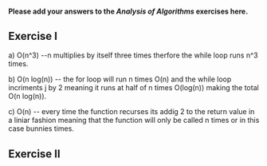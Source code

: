 #### Please add your answers to the ***Analysis of  Algorithms*** exercises here.

## Exercise I

a) O(n^3) --n multiplies by itself three times therfore the while loop runs n^3 times.


b) O(n log(n)) -- the for loop will run n times O(n) and the while loop incriments j by 2 meaning it runs at half of n times O(log(n)) making the total O(n log(n)).


c) O(n) -- every time the function recurses its addig 2 to the return value in a liniar fashion meaning that the function will only be called n times or in this case bunnies times.

## Exercise II



